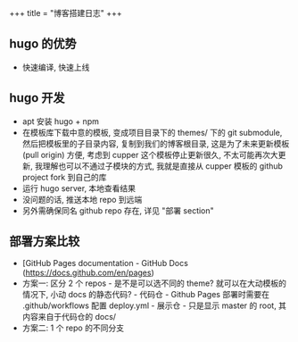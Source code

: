 +++
title = "博客搭建日志"
+++

## hugo 的优势
- 快速编译, 快速上线

## hugo 开发

- apt 安装 hugo + npm
- 在模板库下载中意的模板, 变成项目目录下的 themes/ 下的 git submodule,   然后把模板里的子目录内容, 复制到我们的博客根目录, 这是为了未来更新模板 (pull origin) 方便, 考虑到 cupper 这个模板停止更新很久, 不太可能再次大更新, 我理解也可以不通过子模块的方式, 我就是直接从 cupper 模板的 github project fork 到自己的库
- 运行 hugo server, 本地查看结果
- 没问题的话, 推送本地 repo 到远端
- 另外需确保同名 github repo 存在,  详见 "部署 section" 


## 部署方案比较
- [GitHub Pages documentation - GitHub Docs (https://docs.github.com/en/pages)
- 方案一: 区分 2 个 repos
		- 是不是可以选不同的 theme? 就可以在大动模板的情况下, 小动 docs 的静态代码?
		- 代码仓
			- Github Pages 部署时需要在 .github/workflows 配置 deploy.yml
		- 展示仓
			- 只是显示 master 的 root, 其内容来自于代码仓的 docs/
- 方案二: 1 个 repo 的不同分支